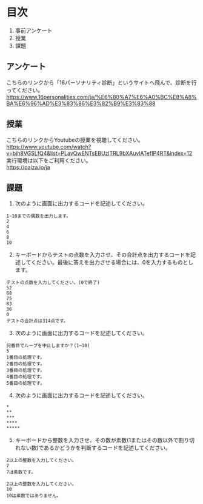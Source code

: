 # 目次
1. 事前アンケート
3. 授業
4. 課題


##  アンケート
こちらのリンクから「16パーソナリティ診断」というサイトへ飛んで、診断を行ってください。
https://www.16personalities.com/ja/%E6%80%A7%E6%A0%BC%E8%A8%BA%E6%96%AD%E3%83%86%E3%82%B9%E3%83%88

## 授業
こちらのリンクからYoutubeの授業を視聴してください。
https://www.youtube.com/watch?v=bjh8VGSLfQ4&list=PLavQwENTsEBUzlTRL9bXAuvlATefIP4RT&index=12
<br>
実行環境は以下をご利用ください。
<br>
https://paiza.io/ja

## 課題

1. 次のように画面に出力するコードを記述してください。

~~~
1~10までの偶数を出力します。
2
4
6
8
10
~~~

2. キーボードからテストの点数を入力させ、その合計点を出力するコードを記述してください。最後に答えを出力させる場合には、0を入力するものとします。

~~~
テストの点数を入力してください。(0で終了)
52
68
75
83
36
0
テストの合計点は314点です。
~~~  

3. 次のように画面に出力するコードを記述してください。

~~~
何番目でループを中止しますか？(1~10)
5
1番目の処理です。
2番目の処理です。
3番目の処理です。
4番目の処理です。
5番目の処理です。
~~~

4. 次のように画面に出力するコードを記述してください。

~~~  
*
**
***
****
*****
~~~

5. キーボードから整数を入力させ、その数が素数(1またはその数以外で割り切れない数)であるかどうかを判断するコードを記述してください。

~~~
2以上の整数を入力してください。
7
7は素数です。
~~~

~~~
2以上の整数を入力してください。
10
10は素数ではありません。
~~~

